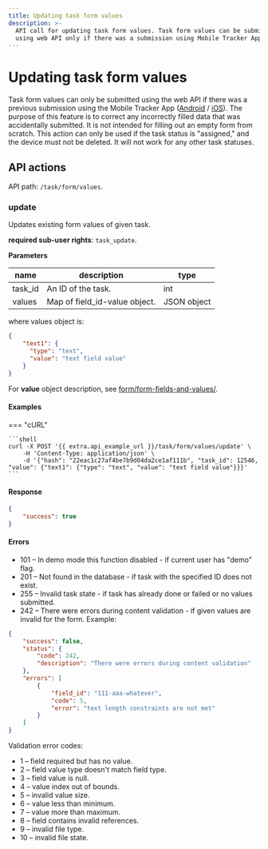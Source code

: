 ```yaml
---
title: Updating task form values
description: >-
  API call for updating task form values. Task form values can be submitted
  using web API only if there was a submission using Mobile Tracker App.
---
```


# Updating task form values

Task form values can only be submitted using the web API if there was a previous submission using the Mobile Tracker App ([Android](https://play.google.com/store/apps/details?id=com.navixy.xgps.tracker\&hl=ru) / [iOS](https://apps.apple.com/us/app/x-gps-tracker/id802887190)). The purpose of this feature is to correct any incorrectly filled data that was accidentally submitted. It is not intended for filling out an empty form from scratch. This action can only be used if the task status is "assigned," and the device must not be deleted. It will not work for any other task statuses.

## API actions

API path: `/task/form/values`.

### update

Updates existing form values of given task.

**required sub-user rights**: `task_update`.

**Parameters**

| name     | description                    | type        |
| -------- | ------------------------------ | ----------- |
| task\_id | An ID of the task.             | int         |
| values   | Map of field\_id-value object. | JSON object |

where values object is:

```json
{
    "text1": {
      "type": "text",
      "value": "text field value"
    }
}
```

For **value** object description, see [form/form-fields-and-values/](../../../../../introduction/resources/field_service/task/form/broken-reference/).

#### Examples

\=== "cURL"

````
```shell
curl -X POST '{{ extra.api_example_url }}/task/form/values/update' \
    -H 'Content-Type: application/json' \
    -d '{"hash": "22eac1c27af4be7b9d04da2ce1af111b", "task_id": 12546, "value": {"text1": {"type": "text", "value": "text field value"}}}'
```
````

#### Response

```json
{
    "success": true
}
```

#### Errors

* 101 – In demo mode this function disabled - if current user has "demo" flag.
* 201 – Not found in the database - if task with the specified ID does not exist.
* 255 – Invalid task state - if task has already done or failed or no values submitted.
* 242 – There were errors during content validation - if given values are invalid for the form. Example:

```json
{
    "success": false,
    "status": {
        "code": 242,
        "description": "There were errors during content validation"
    },
    "errors": [
        {
            "field_id": "111-aaa-whatever",
            "code": 5,
            "error": "text length constraints are not met"
        }
    ]
}
```

Validation error codes:

* 1 – field required but has no value.
* 2 – field value type doesn't match field type.
* 3 – field value is null.
* 4 – value index out of bounds.
* 5 – invalid value size.
* 6 – value less than minimum.
* 7 – value more than maximum.
* 8 – field contains invalid references.
* 9 – invalid file type.
* 10 – invalid file state.
